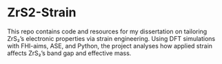 # ZrS2-Strain
This repo contains code and resources for my dissertation on tailoring ZrS₂’s electronic properties via strain engineering. Using DFT simulations with FHI-aims, ASE, and Python, the project analyses how applied strain affects ZrS₂’s band gap and effective mass.
